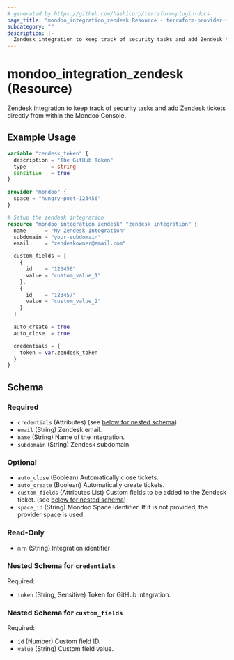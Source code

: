 ```yaml
---
# generated by https://github.com/hashicorp/terraform-plugin-docs
page_title: "mondoo_integration_zendesk Resource - terraform-provider-mondoo"
subcategory: ""
description: |-
  Zendesk integration to keep track of security tasks and add Zendesk tickets directly from within the Mondoo Console.
---
```


# mondoo_integration_zendesk (Resource)

Zendesk integration to keep track of security tasks and add Zendesk tickets directly from within the Mondoo Console.

## Example Usage

```terraform
variable "zendesk_token" {
  description = "The GitHub Token"
  type        = string
  sensitive   = true
}

provider "mondoo" {
  space = "hungry-poet-123456"
}

# Setup the zendesk integration
resource "mondoo_integration_zendesk" "zendesk_integration" {
  name      = "My Zendesk Integration"
  subdomain = "your-subdomain"
  email     = "zendeskowner@email.com"

  custom_fields = [
    {
      id    = "123456"
      value = "custom_value_1"
    },
    {
      id    = "123457"
      value = "custom_value_2"
    }
  ]

  auto_create = true
  auto_close  = true

  credentials = {
    token = var.zendesk_token
  }
}
```

<!-- schema generated by tfplugindocs -->
## Schema

### Required

- `credentials` (Attributes) (see [below for nested schema](#nestedatt--credentials))
- `email` (String) Zendesk email.
- `name` (String) Name of the integration.
- `subdomain` (String) Zendesk subdomain.

### Optional

- `auto_close` (Boolean) Automatically close tickets.
- `auto_create` (Boolean) Automatically create tickets.
- `custom_fields` (Attributes List) Custom fields to be added to the Zendesk ticket. (see [below for nested schema](#nestedatt--custom_fields))
- `space_id` (String) Mondoo Space Identifier. If it is not provided, the provider space is used.

### Read-Only

- `mrn` (String) Integration identifier

<a id="nestedatt--credentials"></a>
### Nested Schema for `credentials`

Required:

- `token` (String, Sensitive) Token for GitHub integration.


<a id="nestedatt--custom_fields"></a>
### Nested Schema for `custom_fields`

Required:

- `id` (Number) Custom field ID.
- `value` (String) Custom field value.
